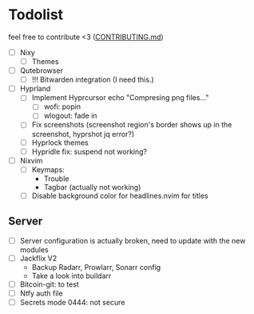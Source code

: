 # Todolist

feel free to contribute <3 ([CONTRIBUTING.md](CONTRIBUTING.md))

- [ ] Nixy
  - [ ] Themes

- [ ] Qutebrowser
  - [ ] !!! Bitwarden integration (I need this.)

- [ ] Hyprland
  - [ ] Implement Hyprcursor
	echo "Compresing png files..."
	  - [ ] wofi: popin
    - [ ] wlogout: fade in
  - [ ] Fix screenshots (screenshot region's border shows up in the screenshot, hyprshot jq error?)
  - [ ] Hyprlock themes
  - [ ] Hypridle fix: suspend not working?

- [ ] Nixvim
  - [ ] Keymaps:
    - Trouble
    - Tagbar (actually not working)
  - [ ] Disable background color for headlines.nvim for titles

## Server

- [ ] Server configuration is actually broken, need to update with the new modules
- [ ] Jackflix V2
  - Backup Radarr, Prowlarr, Sonarr config
  - Take a look into buildarr
- [ ] Bitcoin-git: to test
- [ ] Ntfy auth file
- [ ] Secrets mode 0444: not secure
